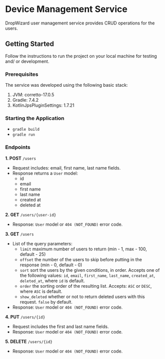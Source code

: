 # Device Management Service
DropWizard user management service provides CRUD operations for the users.

## Getting Started
Follow the instructions to run the project on your local machine for testing and/ or development.

### Prerequisites
The service was developed using the following basic stack:
1. JVM: corretto-17.0.5
2. Gradle: 7.4.2
3. KotlinJpsPluginSettings: 1.7.21

### Starting the Application
* ``gradle build``
* ``gradle run``

### Endpoints
**1. POST** `/users`
* Request includes: email, first name, last name fields.
* Response returns a `User` model:
    * id
    * email
    * first name
    * last name
    * created at
    * deleted at

**2. GET** `/users/{user-id}`
* Response: `User` model or `404 (NOT_FOUND)` error code.

**3. GET** `/users`
* List of the query parameters:
    * `limit`  maximum number of users to return (min - 1, max - 100, default - 25)
    * `offset` the number of the users to skip before putting in the response (min - 0, default - 0)
    * `sort`   sort the users by the given conditions, in order. Accepts one of the following values: `id`, `email`, `first_name`, `last_name`, `created_at`, `deleted_at`, where `id` is default.
    * `order`  the sorting order of the resulting list. Accepts: `ASC` or `DESC`, where `ASC` is default.
    * `show_deleted` whether or not to return deleted users with this request. `false` by default.
* Response: `User` model or `404 (NOT_FOUND)` error code.

**4. PUT** `/users/{id}`
* Request includes the first and last name fields.
* Response: `User` model or `404 (NOT_FOUND)` error code.

**5. DELETE** `/users/{id}`
* Response: `User` model or `404 (NOT_FOUND)` error code.